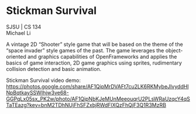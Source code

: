 # Stickman Survival
SJSU | CS 134 </br>
Michael Li </br>

A vintage 2D “Shooter” style game that will be based on the theme of the “space invader” style games of the past. The game leverages the object-oriented and graphics capabilities of OpenFrameworks and applies the basics of game interaction, 2D game graphics using sprites, rudimentary collision detection and basic animation. 

Stickman Survival video demo: https://photos.google.com/share/AF1QipMrDVAFt7cu2LK6RKMybeJIvyddHlNpBqtkaySSWIhjw3ve68-GGPqLx05sx_PK2w/photo/AF1QipNbKJeMUnMeeouqrU2PLsWRaUzqcY4qSTaTEazg?key=bnM2TDhNUjFhSFZxbjRWdFlXQzFhQjF3Q1R3MzRB
